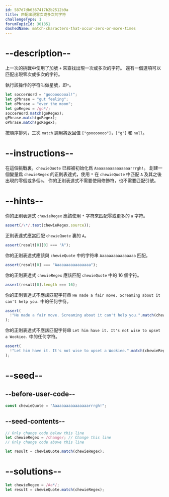 ```yaml
---
id: 587d7db6367417b2b2512b9a
title: 匹配出現零次或多次的字符
challengeType: 1
forumTopicId: 301351
dashedName: match-characters-that-occur-zero-or-more-times
---
```


# --description--

上一次的挑戰中使用了加號 `+` 來查找出現一次或多次的字符。 還有一個選項可以匹配出現零次或多次的字符。

執行該操作的字符叫做星號，即`*`。

```js
let soccerWord = "gooooooooal!";
let gPhrase = "gut feeling";
let oPhrase = "over the moon";
let goRegex = /go*/;
soccerWord.match(goRegex);
gPhrase.match(goRegex);
oPhrase.match(goRegex);
```

按順序排列，三次 `match` 調用將返回值 `["goooooooo"]`，`["g"]` 和 `null`。

# --instructions--

在這個挑戰裏，`chewieQuote` 已經被初始化爲 `Aaaaaaaaaaaaaaaarrrgh!`。 創建一個變量爲 `chewieRegex` 的正則表達式，使用 `*` 在 `chewieQuote` 中匹配 `A` 及其之後出現的零個或多個`a`。 你的正則表達式不需要使用修飾符，也不需要匹配引號。

# --hints--

你的正則表達式 `chewieRegex` 應該使用 `*` 字符來匹配零或更多的 `a` 字符。

```js
assert(/\*/.test(chewieRegex.source));
```

正則表達式應當匹配 `chewieQuote` 裏的 `A`。

```js
assert(result[0][0] === "A");
```

你的正則表達式應該與 `chewieQuote` 中的字符串 `Aaaaaaaaaaaaaaaa` 匹配。

```js
assert(result[0] === "Aaaaaaaaaaaaaaaa");
```

你的正則表達式 `chewieRegex` 應該匹配 `chewieQuote` 中的 16 個字符。

```js
assert(result[0].length === 16);
```

你的正則表達式不應該匹配字符串 `He made a fair move. Screaming about it can't help you.` 中的任何字符。

```js
assert(
  !"He made a fair move. Screaming about it can't help you.".match(chewieRegex)
);
```

你的正則表達式不應該匹配字符串 `Let him have it. It's not wise to upset a Wookiee.` 中的任何字符。

```js
assert(
  !"Let him have it. It's not wise to upset a Wookiee.".match(chewieRegex)
);
```

# --seed--

## --before-user-code--

```js
const chewieQuote = "Aaaaaaaaaaaaaaaarrrgh!";
```

## --seed-contents--

```js
// Only change code below this line
let chewieRegex = /change/; // Change this line
// Only change code above this line

let result = chewieQuote.match(chewieRegex);
```

# --solutions--

```js
let chewieRegex = /Aa*/;
let result = chewieQuote.match(chewieRegex);
```
